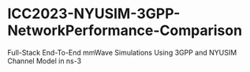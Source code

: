 # ICC2023-NYUSIM-3GPP-NetworkPerformance-Comparison
Full-Stack End-To-End mmWave Simulations Using 3GPP and NYUSIM Channel Model in ns-3
